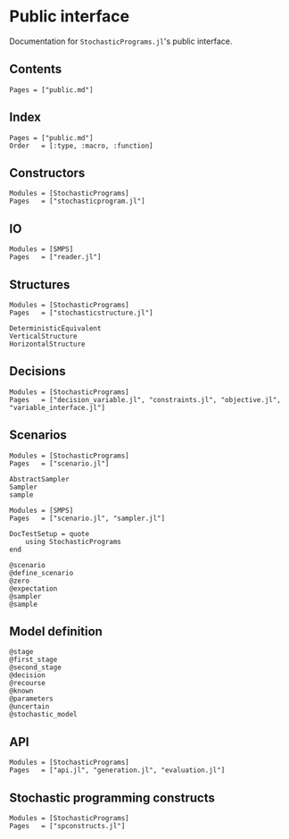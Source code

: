 # Public interface

Documentation for `StochasticPrograms.jl`'s public interface.

## Contents

```@contents
Pages = ["public.md"]
```

## Index

```@index
Pages = ["public.md"]
Order   = [:type, :macro, :function]
```

## Constructors

```@autodocs
Modules = [StochasticPrograms]
Pages   = ["stochasticprogram.jl"]
```

## IO

```@autodocs
Modules = [SMPS]
Pages   = ["reader.jl"]
```

## Structures

```@autodocs
Modules = [StochasticPrograms]
Pages   = ["stochasticstructure.jl"]
```
```@docs
DeterministicEquivalent
VerticalStructure
HorizontalStructure
```

## Decisions

```@autodocs
Modules = [StochasticPrograms]
Pages   = ["decision_variable.jl", "constraints.jl", "objective.jl", "variable_interface.jl"]
```

## Scenarios

```@autodocs
Modules = [StochasticPrograms]
Pages   = ["scenario.jl"]
```

```@docs
AbstractSampler
Sampler
sample
```

```@autodocs
Modules = [SMPS]
Pages   = ["scenario.jl", "sampler.jl"]
```

```@meta
DocTestSetup = quote
    using StochasticPrograms
end
```

```@docs
@scenario
@define_scenario
@zero
@expectation
@sampler
@sample
```

## Model definition

```@docs
@stage
@first_stage
@second_stage
@decision
@recourse
@known
@parameters
@uncertain
@stochastic_model
```

## API

```@autodocs
Modules = [StochasticPrograms]
Pages   = ["api.jl", "generation.jl", "evaluation.jl"]
```

## Stochastic programming constructs

```@autodocs
Modules = [StochasticPrograms]
Pages   = ["spconstructs.jl"]
```

